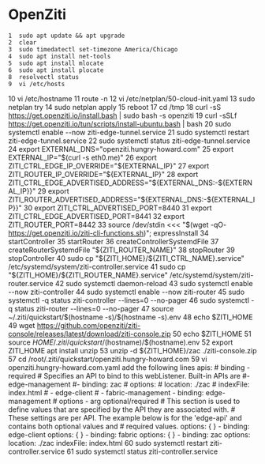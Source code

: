 # OpenZiti
    1  sudo apt update && apt upgrade
    2  clear
    3  sudo timedatectl set-timezone America/Chicago
    4  sudo apt install net-tools
    5  sudo apt install mlocate
    6  sudo apt install plocate
    8  resolvectl status
    9  vi /etc/hosts
   10  vi /etc/hostname 
   11  route -n
   12  vi /etc/netplan/50-cloud-init.yaml
   13  sudo netplan try
   14  sudo netplan apply
   15  reboot
   17  cd /tmp
   18  curl -sS https://get.openziti.io/install.bash | sudo bash -s openziti
   19  curl -sSLf https://get.openziti.io/tun/scripts/install-ubuntu.bash | bash
   20  sudo systemctl enable --now ziti-edge-tunnel.service
   21  sudo systemctl restart  ziti-edge-tunnel.service
   22  sudo systemctl status  ziti-edge-tunnel.service
   24  export EXTERNAL_DNS="openziti.hungry-howard.com"
   25  export EXTERNAL_IP="$(curl -s eth0.me)" 
   26  export ZITI_CTRL_EDGE_IP_OVERRIDE="${EXTERNAL_IP}"
   27  export ZITI_ROUTER_IP_OVERRIDE="${EXTERNAL_IP}"
   28  export ZITI_CTRL_EDGE_ADVERTISED_ADDRESS="${EXTERNAL_DNS:-${EXTERNAL_IP}}"
   29  export ZITI_ROUTER_ADVERTISED_ADDRESS="${EXTERNAL_DNS:-${EXTERNAL_IP}}"
   30  export ZITI_CTRL_ADVERTISED_PORT=8440
   31  export ZITI_CTRL_EDGE_ADVERTISED_PORT=8441
   32  export ZITI_ROUTER_PORT=8442
   33  source /dev/stdin <<< "$(wget -qO- https://get.openziti.io/ziti-cli-functions.sh)"; expressInstall
   34  startController
   35  startRouter
   36  createControllerSystemdFile
   37  createRouterSystemdFile "${ZITI_ROUTER_NAME}"
   38  stopRouter 
   39  stopController 
   40  sudo cp "${ZITI_HOME}/${ZITI_CTRL_NAME}.service" /etc/systemd/system/ziti-controller.service
   41  sudo cp "${ZITI_HOME}/${ZITI_ROUTER_NAME}.service" /etc/systemd/system/ziti-router.service
   42  sudo systemctl daemon-reload
   43  sudo systemctl enable --now ziti-controller
   44  sudo systemctl enable --now ziti-router
   45  sudo systemctl -q status ziti-controller --lines=0 --no-pager
   46  sudo systemctl -q status ziti-router --lines=0 --no-pager
   47  source ~/.ziti/quickstart/$(hostname -s)/$(hostname -s).env
   48  echo $ZITI_HOME
   49  wget https://github.com/openziti/ziti-console/releases/latest/download/ziti-console.zip
   50  echo $ZITI_HOME
   51  source ${HOME}/.ziti/quickstart/$(hostname)/$(hostname).env
   52  export ZITI_HOME
       apt install unzip
   53  unzip -d ${ZITI_HOME}/zac ./ziti-console.zip  
   57  cd /root/.ziti/quickstart/openziti.hungry-howard.com
   59  vi openziti.hungry-howard.com.yaml
       add the following lines
	     apis:
      # binding - required
      # Specifies an API to bind to this webListener. Built-in APIs are
      #- edge-management
      #- binding: zac
      #   options:
      #     location: ./zac
      #     indexFile: index.html
      #   - edge-client
      #   - fabric-management
      - binding: edge-management
        # options - arg optional/required
        # This section is used to define values that are specified by the API they are associated with.
        # These settings are per API. The example below is for the 'edge-api' and contains both optional values and
        # required values.
        options: { }
      - binding: edge-client
        options: { }
      - binding: fabric
        options: { }
      - binding: zac
        options:
          location: ./zac
          indexFile: index.html
   60  sudo systemctl restart ziti-controller.service
   61  sudo systemctl status  ziti-controller.service      
   

